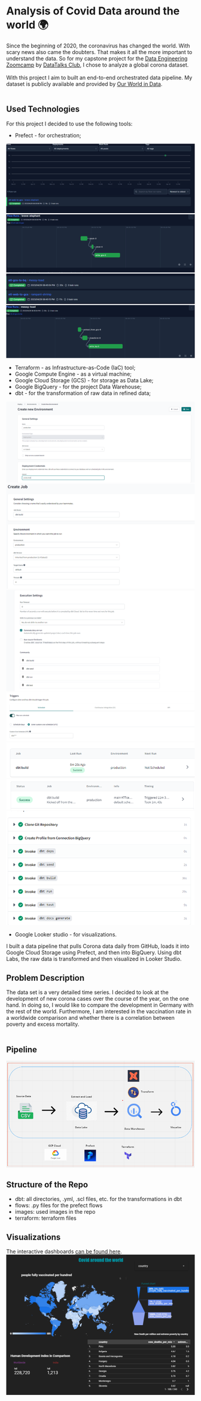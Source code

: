 # Analysis of Covid Data around the world :earth_africa:

Since the beginning of 2020, the coronavirus has changed the world. With scary news also came the doubters. 
That makes it all the more important to understand the data. 
So for my capstone project for the [Data Engineering Zoomcamp](https://github.com/DataTalksClub/data-engineering-zoomcamp) by [DataTalks Club](https://datatalks.club/), I chose to analyze a global corona dataset.
<br>
<br>
With this project I aim to built an end-to-end orchestrated data pipeline. 
My dataset is publicly available and provided by [Our World in Data](https://github.com/owid/covid-19-data). 
<br>
<br>
## Used Technologies 
For this project I decided to use the following tools:

- Prefect - for orchestration; <br>

![alt text](https://raw.githubusercontent.com/sandeep92134/DTC-DE-ZOOMcamp_project/main/images/for%20project%20prefect%201.png)
![alt text](https://raw.githubusercontent.com/sandeep92134/DTC-DE-ZOOMcamp_project/main/images/for%20project%20prefect%201.1.png)
![alt text](https://raw.githubusercontent.com/sandeep92134/DTC-DE-ZOOMcamp_project/main/images/for%20project%20prefect%202.png)
![alt text](https://raw.githubusercontent.com/sandeep92134/DTC-DE-ZOOMcamp_project/main/images/for%20project%20prefect%202.1.png)

- Terraform - as Infrastructure-as-Code (IaC) tool; <br>
- Google Compute Engine - as a virtual machine; <br>
- Google Cloud Storage (GCS) - for storage as Data Lake; <br>
- Google BigQuery - for the project Data Warehouse; <br>
- dbt - for the transformation of raw data in refined data; <br>

![alt text](https://raw.githubusercontent.com/sandeep92134/DTC-DE-ZOOMcamp_project/main/images/for%20project%20dbt%201.png)
![alt text](https://raw.githubusercontent.com/sandeep92134/DTC-DE-ZOOMcamp_project/main/images/for%20project%20dbt%202.png)
![alt text](https://raw.githubusercontent.com/sandeep92134/DTC-DE-ZOOMcamp_project/main/images/for%20project%20dbt%203.png)
![alt text](https://raw.githubusercontent.com/sandeep92134/DTC-DE-ZOOMcamp_project/main/images/for%20project%20dbt%204.png)
![alt text](https://raw.githubusercontent.com/sandeep92134/DTC-DE-ZOOMcamp_project/main/images/for%20project%20dbt%205.png)
![alt text](https://raw.githubusercontent.com/sandeep92134/DTC-DE-ZOOMcamp_project/main/images/for%20project%20dbt%206.png)
![alt text](https://raw.githubusercontent.com/sandeep92134/DTC-DE-ZOOMcamp_project/main/images/for%20project%20dbt%207.png)

- Google Looker studio - for visualizations. <br>

I built a data pipeline that pulls Corona data daily from GitHub, loads it into Google Cloud Storage using Prefect, 
and then into BigQuery. Using dbt Labs, the raw data is transformed and then visualized in Looker Studio.

## Problem Description

The data set is a very detailed time series. I decided to look at the development of new corona cases over the course of the year, 
on the one hand. In doing so, I would like to compare the development in Germany with the rest of the world. 
Furthermore, I am interested in the vaccination rate in a worldwide comparison and whether there is a correlation between poverty and excess mortality.
<br>
<br>

## Pipeline

![alt text](https://raw.githubusercontent.com/sandeep92134/DTC-DE-ZOOMcamp_project/main/images/pipeline.png)

## Structure of the Repo
- dbt: all directories, .yml, .scl files, etc. for the transformations in dbt
- flows: .py files for the prefect flows
- images: used images in the repo
- terraform: terraform files

## Visualizations

The interactive dashboards [can be found here](https://lookerstudio.google.com/reporting/91cbd9e3-ed59-4b01-a4ff-2b97d8ece417).
![alt text](https://raw.githubusercontent.com/sandeep92134/DTC-DE-ZOOMcamp_project/main/images/dashbaord.png)

